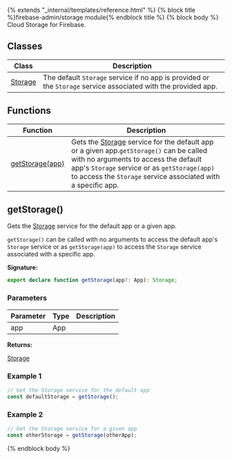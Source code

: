 {% extends "_internal/templates/reference.html" %}
{% block title %}firebase-admin/storage module{% endblock title %}
{% block body %}
Cloud Storage for Firebase.

## Classes

|  Class | Description |
|  --- | --- |
|  [Storage](./firebase-admin.storage.storage.md#storage_class) | The default <code>Storage</code> service if no app is provided or the <code>Storage</code> service associated with the provided app. |

## Functions

|  Function | Description |
|  --- | --- |
|  [getStorage(app)](./firebase-admin.storage.md#getstorage) | Gets the [Storage](./firebase-admin.storage.storage.md#storage_class) service for the default app or a given app.<code>getStorage()</code> can be called with no arguments to access the default app's <code>Storage</code> service or as <code>getStorage(app)</code> to access the <code>Storage</code> service associated with a specific app. |

## getStorage()

Gets the [Storage](./firebase-admin.storage.storage.md#storage_class) service for the default app or a given app.

`getStorage()` can be called with no arguments to access the default app's `Storage` service or as `getStorage(app)` to access the `Storage` service associated with a specific app.

<b>Signature:</b>

```typescript
export declare function getStorage(app?: App): Storage;
```

### Parameters

|  Parameter | Type | Description |
|  --- | --- | --- |
|  app | App |  |

<b>Returns:</b>

[Storage](./firebase-admin.storage.storage.md#storage_class)

### Example 1


```javascript
// Get the Storage service for the default app
const defaultStorage = getStorage();

```

### Example 2


```javascript
// Get the Storage service for a given app
const otherStorage = getStorage(otherApp);

```

{% endblock body %}